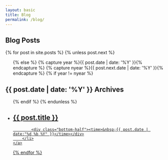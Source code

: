 ```yaml
---
layout: basic
title: Blog
permalink: /blog/
---
```

<section class="archive">
<h1>Blog Posts</h1>
{% for post in site.posts %}
  {% unless post.next %}
  <ul class="archive-container">
  {% else %}
  {% capture year %}{{ post.date | date: '%Y' }}{% endcapture %}
  {% capture nyear %}{{ post.next.date | date: '%Y' }}{% endcapture %}
  {% if year != nyear %}
  </ul>
  <h2>{{ post.date | date: '%Y' }} Archives</h2>
  <ul class="past">
  {% endif %}
  {% endunless %}
    <a href="{{ post.url }}">
       <li>
            <h2>{{ post.title }}</h2>

            <div class="bottom-half"><time>&nbsp;{{ post.date | date:"%d %b %Y" }}</time></div>
        </li>
    </a>
{% endfor %}
  </ul>
</section>
